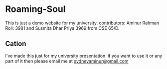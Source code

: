 # Roaming-Soul
This is just a demo website for my university. contributors: Aminur Rahman Roll: 3981 and Susmita Dhar Priya 3969 from CSE 65/D.

## Cation
I've made this just for my university presentation. if you want to use it or any part of it then please email me at sydneyaminur@gmail.com
